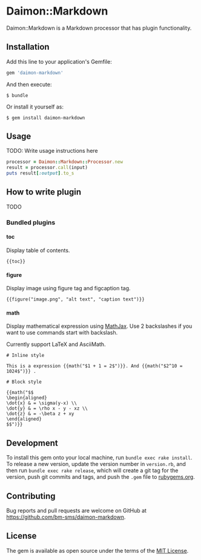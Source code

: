 # Daimon::Markdown

Daimon::Markdown is a Markdown processor that has plugin functionality.

## Installation

Add this line to your application's Gemfile:

```ruby
gem 'daimon-markdown'
```

And then execute:

    $ bundle

Or install it yourself as:

    $ gem install daimon-markdown

## Usage

TODO: Write usage instructions here

```ruby
processor = Daimon::Markdown::Processor.new
result = processor.call(input)
puts result[:output].to_s
```

## How to write plugin

TODO

### Bundled plugins

#### toc

Display table of contents.

```
{{toc}}
```

#### figure

Display image using figure tag and figcaption tag.

```
{{figure("image.png", "alt text", "caption text")}}
```

#### math

Display mathematical expression using [MathJax](https://www.mathjax.org/).
Use 2 backslashes if you want to use commands start with backslash.

Currently support LaTeX and AsciiMath.

```text
# Inline style

This is a expression {{math("$1 + 1 = 2$")}}. And {{math("$2^10 = 1024$")}} .

# Block style

{{math("$$
\begin{aligned}
\dot{x} & = \sigma(y-x) \\
\dot{y} & = \rho x - y - xz \\
\dot{z} & = -\beta z + xy
\end{aligned}
$$")}}
```


## Development

To install this gem onto your local machine, run `bundle exec rake install`. To release a new version, update the version number in `version.rb`, and then run `bundle exec rake release`, which will create a git tag for the version, push git commits and tags, and push the `.gem` file to [rubygems.org](https://rubygems.org).

## Contributing

Bug reports and pull requests are welcome on GitHub at https://github.com/bm-sms/daimon-markdown.


## License

The gem is available as open source under the terms of the [MIT License](http://opensource.org/licenses/MIT).

